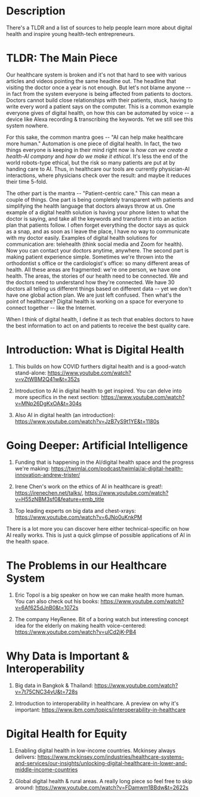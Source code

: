 # Description

There's a TLDR and a list of sources to help people learn more about digital health and inspire young health-tech entrepreneurs. 

# TLDR: The Main Piece 
Our healthcare system is broken and it's not that hard to see with various articles and videos pointing the same headline out. The headline that visiting
the doctor once a year is not enough. But let's not blame anyone -- in fact from the system everyone is being affected from patients to doctors. Doctors cannot
build close relationships with their patients, stuck, having to write every word a patient says on the computer. This is a common example everyone gives of digital
health, on how this can be automated by voice -- a device like Alexa recording & transcribing the keywords. Yet we still see this system nowhere. 

For this sake, the common mantra goes -- "AI can help make healthcare more human." Automation is one piece of digital health. In fact, the two things everyone 
is keeping in their mind right now is *how can we create a health-AI company* and *how do we make it ethical*. It's less the end of the world robots-type ethical, 
but the risk so many patients are put at by handing care to AI. Thus, in healthcare our tools are currently physician-AI interactions, where physicians check over 
the result: and maybe it reduces their time 5-fold. 

The other part is the mantra -- "Patient-centric care." This can mean a couple of things. One part is being completely transparent with patients and simplifying 
the health language that doctors always throw at us. One example of a digital health solution is having your phone listen to what the doctor is saying, and take
all the keywords and transform it into an action plan that patients follow. I often forget everything the doctor says as quick as a snap, and as soon as I leave the place, 
I have no way to communicate with my doctor easily. Examples of digital health solutions for communication are: telehealth (think social media and Zoom for health). Now
you can contact your doctors anytime, anywhere. The second part is making patient experience simple. Sometimes we're thrown into the orthodontist
s office or the cardiologist's office: so many different areas of health. All these areas are fragmented: we're one person, we have one health. The areas, 
the stories of our health need to be connected. We and the doctors need to understand how they're connected. We have 30 doctors all telling us different things 
based on different data -- yet we don't have one global action plan. We are just left confused. Then what's the point of healthcare? Digital health is working on a space for everyone to connect together -- like the Internet. 

When I think of digital health, I define it as tech that enables doctors to have the best information to act on and patients to receive the best 
quality care. 

# Introduction: What is Digital Health 
1. This builds on how COVID furthers digital health and is a good-watch stand-alone: https://www.youtube.com/watch?v=vZtWBM2Q41w&t=352s

2. Introduction to AI in digital health to get inspired. You can delve into more specifics in the next section: https://www.youtube.com/watch?v=MNp26DgKxOA&t=304s

3. Also AI in digital health (an introduction): https://www.youtube.com/watch?v=JzB7yS9t1YE&t=1180s

# Going Deeper: Artificial Intelligence 
1. Funding that is happening in the AI/digital health space and the progress we're making: https://twimlai.com/podcast/twimlai/ai-digital-health-innovation-andrew-trister/

2. Irene Chen's work on the ethics of AI in healthcare is great!: https://irenechen.net/talks/, https://www.youtube.com/watch?v=H55zNBM3sf0&feature=emb_title

3. Top leading experts on big data and chest-xrays: https://www.youtube.com/watch?v=6JNo0uKnkPM

There is a lot more you can discover here either technical-specific on how AI really works. This is just a quick glimpse of possible applications of AI in the health space. 

# The Problems in our Healthcare System 
1. Eric Topol is a big speaker on how we can make health more human. You can also check out his books: https://www.youtube.com/watch?v=6Af625dJnB0&t=1072s

2. The company HeyRenee. Bit of a boring watch but interesting concept idea for the elderly on making health voice-centered: https://www.youtube.com/watch?v=ulCd2jK-PB4

# Why Data is Important & Interoperability 
1. Big data in Bangkok & Thailand: https://www.youtube.com/watch?v=7t75CNC34vU&t=728s

2. Introduction to interoperability in healthcare. A preview on why it's important: https://www.ibm.com/topics/interoperability-in-healthcare

# Digital Health for Equity 
1. Enabling digital health in low-income countries. Mckinsey always delivers: https://www.mckinsey.com/industries/healthcare-systems-and-services/our-insights/unlocking-digital-healthcare-in-lower-and-middle-income-countries

2. Global digital health & rural areas. A really long piece so feel free to skip around: https://www.youtube.com/watch?v=FDamwm1BBdw&t=2622s

